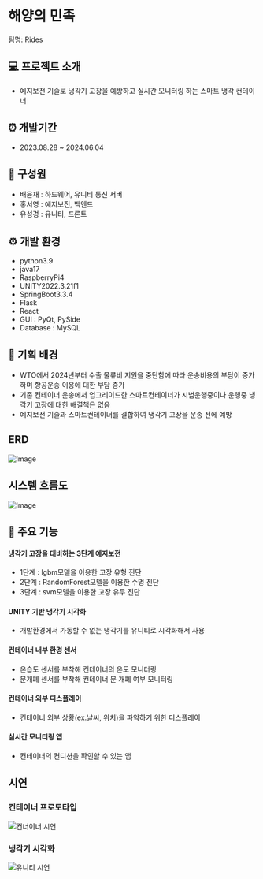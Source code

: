 # 해양의 민족
팀명: Rides

## 💻 프로젝트 소개
- 예지보전 기술로 냉각기 고장을 예방하고 실시간 모니터링 하는 스마트 냉각 컨테이너

## ⏰ 개발기간
- 2023.08.28 ~ 2024.06.04

## 🙋 구성원
- 배윤재 : 하드웨어, 유니티 통신 서버
- 홍서영 : 예지보전, 백엔드
- 유성경 : 유니티, 프론트

## ⚙️ 개발 환경
- python3.9
- java17
- RaspberryPi4
- UNITY2022.3.21f1
- SpringBoot3.3.4
- Flask
- React
- GUI : PyQt, PySide
- Database : MySQL

## 📃 기획 배경
- WTO에서 2024년부터 수출 물류비 지원을 중단함에 따라 운송비용의 부담이 증가하며 항공운송 이용에 대한 부담 증가
- 기존 컨테이너 운송에서 업그레이드한 스마트컨테이너가 시범운행중이나 운행중 냉각기 고장에 대한 해결책은 없음
- 예지보전 기술과 스마트컨테이너를 결합하여 냉각기 고장을 운송 전에 예방

## ERD
![Image](https://github.com/user-attachments/assets/d895c641-26f2-4880-87b0-ae545fb22415)

## 시스템 흐름도
![Image](https://github.com/user-attachments/assets/8a51bec0-788e-4243-bfb3-d18277442df9)

## 📌 주요 기능
#### 냉각기 고장을 대비하는 3단계 예지보전
- 1단계 : lgbm모델을 이용한 고장 유형 진단
- 2단계 : RandomForest모델을 이용한 수명 진단
- 3단계 : svm모델을 이용한 고장 유무 진단
#### UNITY 기반 냉각기 시각화
- 개발환경에서 가동할 수 없는 냉각기를 유니티로 시각화해서 사용
#### 컨테이너 내부 환경 센서
- 온습도 센서를 부착해 컨테이너의 온도 모니터링
- 문개폐 센서를 부착해 컨테이너 문 개폐 여부 모니터링
#### 컨테이너 외부 디스플레이
- 컨테이너 외부 상황(ex.날씨, 위치)을 파악하기 위한 디스플레이 
#### 실시간 모니터링 앱
- 컨테이너의 컨디션을 확인할 수 있는 앱

## 시연
### 컨테이너 프로토타입
![컨너이너 시연](https://github.com/user-attachments/assets/f38e5b0b-071e-4a73-b015-b1a11fa7e2d0)
### 냉각기 시각화
![유니티 시연](https://github.com/user-attachments/assets/00bf2f78-1543-4856-ba98-e4c93bb3975b)
